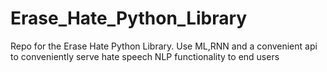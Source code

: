 # Erase_Hate_Python_Library
Repo for the Erase Hate Python Library. Use ML,RNN and a convenient api to conveniently serve hate speech NLP functionality to end users
